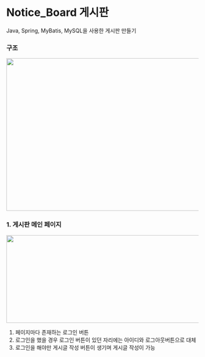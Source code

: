 # Notice_Board 게시판
Java, Spring, MyBatis, MySQL을 사용한 게시판 만들기

### 구조
<img src="https://user-images.githubusercontent.com/87750521/127037608-0777c6d0-e5f4-4b8e-8d96-53428783e32c.png" width="600" height="400">

### 1. 게시판 메인 페이지
<img src="https://user-images.githubusercontent.com/87750521/127040137-ab5a7f7d-cf4f-4bac-b0fa-285a549ce43d.png" width="600" height="230">

1) 페이지마다 존재하는 로그인 버튼
2) 로그인을 했을 경우 로그인 버튼이 있던 자리에는 아이디와 로그아웃버튼으로 대체
3) 로그인을 해야만 게시글 작성 버튼이 생기며 게시글 작성이 가능



